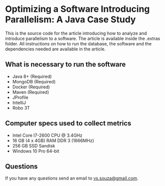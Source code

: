 # Optimizing a Software Introducing Parallelism: A Java Case Study

This is the source code for the article introducing how to analyze and introduce parallelism to a software. The article is available inside the .extras folder.
All instructions on how to run the database, the software and the dependencies needed are available in the article.

## What is necessary to run the software
*	Java 8+ (Required)
*	MongoDB (Required)
*	Docker (Required)
*	Maven (Required)
*	JProfile
*	IntelliJ
*	Robo 3T

## Computer specs used to collect metrics
*	Intel Core I7-2600 CPU @ 3.4GHz
*	16 GB (4 x 4GB) RAM DDR 3 (1666MHz)
*	256 GB SSD Sandisk
* Windows 10 Pro 64-bit

## Questions
If you have any questions send an email to vs.souza@gmail.com.
